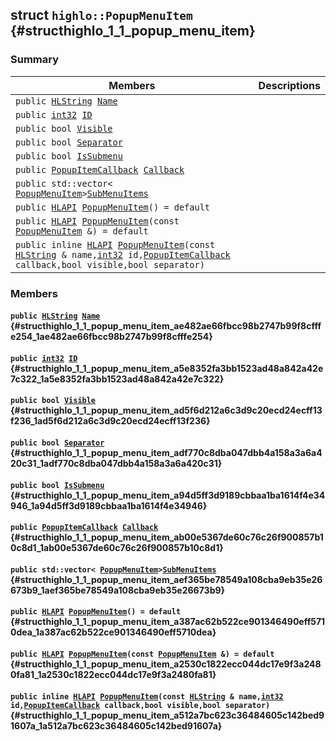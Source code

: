 ## struct `highlo::PopupMenuItem` {#structhighlo_1_1_popup_menu_item}

### Summary

 Members                        | Descriptions                                
--------------------------------|---------------------------------------------
`public `[`HLString`](docs-api/api-highlo.md#namespacehighlo_aae9b5b2474b992680f5555779f4bd538_1aae9b5b2474b992680f5555779f4bd538)` `[`Name`](#structhighlo_1_1_popup_menu_item_ae482ae66fbcc98b2747b99f8cfffe254_1ae482ae66fbcc98b2747b99f8cfffe254) | 
`public `[`int32`](#_base_types_8h_a43d43196463bde49cb067f5c20ab8481_1a43d43196463bde49cb067f5c20ab8481)` `[`ID`](#structhighlo_1_1_popup_menu_item_a5e8352fa3bb1523ad48a842a42e7c322_1a5e8352fa3bb1523ad48a842a42e7c322) | 
`public bool `[`Visible`](#structhighlo_1_1_popup_menu_item_ad5f6d212a6c3d9c20ecd24ecff13f236_1ad5f6d212a6c3d9c20ecd24ecff13f236) | 
`public bool `[`Separator`](#structhighlo_1_1_popup_menu_item_adf770c8dba047dbb4a158a3a6a420c31_1adf770c8dba047dbb4a158a3a6a420c31) | 
`public bool `[`IsSubmenu`](#structhighlo_1_1_popup_menu_item_a94d5ff3d9189cbbaa1ba1614f4e34946_1a94d5ff3d9189cbbaa1ba1614f4e34946) | 
`public `[`PopupItemCallback`](docs-api/api-highlo.md#namespacehighlo_acb294123e75ed83d40f15ddf44f64d92_1acb294123e75ed83d40f15ddf44f64d92)` `[`Callback`](#structhighlo_1_1_popup_menu_item_ab00e5367de60c76c26f900857b10c8d1_1ab00e5367de60c76c26f900857b10c8d1) | 
`public std::vector< `[`PopupMenuItem`](#structhighlo_1_1_popup_menu_item)` > `[`SubMenuItems`](#structhighlo_1_1_popup_menu_item_aef365be78549a108cba9eb35e26673b9_1aef365be78549a108cba9eb35e26673b9) | 
`public `[`HLAPI`](#_core_8h_a1d2309cd37fc69b9129facf43df916ea_1a1d2309cd37fc69b9129facf43df916ea)` `[`PopupMenuItem`](#structhighlo_1_1_popup_menu_item_a387ac62b522ce901346490eff5710dea_1a387ac62b522ce901346490eff5710dea)`() = default` | 
`public `[`HLAPI`](#_core_8h_a1d2309cd37fc69b9129facf43df916ea_1a1d2309cd37fc69b9129facf43df916ea)` `[`PopupMenuItem`](#structhighlo_1_1_popup_menu_item_a2530c1822ecc044dc17e9f3a2480fa81_1a2530c1822ecc044dc17e9f3a2480fa81)`(const `[`PopupMenuItem`](#structhighlo_1_1_popup_menu_item)` &) = default` | 
`public inline `[`HLAPI`](#_core_8h_a1d2309cd37fc69b9129facf43df916ea_1a1d2309cd37fc69b9129facf43df916ea)` `[`PopupMenuItem`](#structhighlo_1_1_popup_menu_item_a512a7bc623c36484605c142bed91607a_1a512a7bc623c36484605c142bed91607a)`(const `[`HLString`](docs-api/api-highlo.md#namespacehighlo_aae9b5b2474b992680f5555779f4bd538_1aae9b5b2474b992680f5555779f4bd538)` & name,`[`int32`](#_base_types_8h_a43d43196463bde49cb067f5c20ab8481_1a43d43196463bde49cb067f5c20ab8481)` id,`[`PopupItemCallback`](docs-api/api-highlo.md#namespacehighlo_acb294123e75ed83d40f15ddf44f64d92_1acb294123e75ed83d40f15ddf44f64d92)` callback,bool visible,bool separator)` | 

### Members

#### `public `[`HLString`](docs-api/api-highlo.md#namespacehighlo_aae9b5b2474b992680f5555779f4bd538_1aae9b5b2474b992680f5555779f4bd538)` `[`Name`](#structhighlo_1_1_popup_menu_item_ae482ae66fbcc98b2747b99f8cfffe254_1ae482ae66fbcc98b2747b99f8cfffe254) {#structhighlo_1_1_popup_menu_item_ae482ae66fbcc98b2747b99f8cfffe254_1ae482ae66fbcc98b2747b99f8cfffe254}

#### `public `[`int32`](#_base_types_8h_a43d43196463bde49cb067f5c20ab8481_1a43d43196463bde49cb067f5c20ab8481)` `[`ID`](#structhighlo_1_1_popup_menu_item_a5e8352fa3bb1523ad48a842a42e7c322_1a5e8352fa3bb1523ad48a842a42e7c322) {#structhighlo_1_1_popup_menu_item_a5e8352fa3bb1523ad48a842a42e7c322_1a5e8352fa3bb1523ad48a842a42e7c322}

#### `public bool `[`Visible`](#structhighlo_1_1_popup_menu_item_ad5f6d212a6c3d9c20ecd24ecff13f236_1ad5f6d212a6c3d9c20ecd24ecff13f236) {#structhighlo_1_1_popup_menu_item_ad5f6d212a6c3d9c20ecd24ecff13f236_1ad5f6d212a6c3d9c20ecd24ecff13f236}

#### `public bool `[`Separator`](#structhighlo_1_1_popup_menu_item_adf770c8dba047dbb4a158a3a6a420c31_1adf770c8dba047dbb4a158a3a6a420c31) {#structhighlo_1_1_popup_menu_item_adf770c8dba047dbb4a158a3a6a420c31_1adf770c8dba047dbb4a158a3a6a420c31}

#### `public bool `[`IsSubmenu`](#structhighlo_1_1_popup_menu_item_a94d5ff3d9189cbbaa1ba1614f4e34946_1a94d5ff3d9189cbbaa1ba1614f4e34946) {#structhighlo_1_1_popup_menu_item_a94d5ff3d9189cbbaa1ba1614f4e34946_1a94d5ff3d9189cbbaa1ba1614f4e34946}

#### `public `[`PopupItemCallback`](docs-api/api-highlo.md#namespacehighlo_acb294123e75ed83d40f15ddf44f64d92_1acb294123e75ed83d40f15ddf44f64d92)` `[`Callback`](#structhighlo_1_1_popup_menu_item_ab00e5367de60c76c26f900857b10c8d1_1ab00e5367de60c76c26f900857b10c8d1) {#structhighlo_1_1_popup_menu_item_ab00e5367de60c76c26f900857b10c8d1_1ab00e5367de60c76c26f900857b10c8d1}

#### `public std::vector< `[`PopupMenuItem`](#structhighlo_1_1_popup_menu_item)` > `[`SubMenuItems`](#structhighlo_1_1_popup_menu_item_aef365be78549a108cba9eb35e26673b9_1aef365be78549a108cba9eb35e26673b9) {#structhighlo_1_1_popup_menu_item_aef365be78549a108cba9eb35e26673b9_1aef365be78549a108cba9eb35e26673b9}

#### `public `[`HLAPI`](#_core_8h_a1d2309cd37fc69b9129facf43df916ea_1a1d2309cd37fc69b9129facf43df916ea)` `[`PopupMenuItem`](#structhighlo_1_1_popup_menu_item_a387ac62b522ce901346490eff5710dea_1a387ac62b522ce901346490eff5710dea)`() = default` {#structhighlo_1_1_popup_menu_item_a387ac62b522ce901346490eff5710dea_1a387ac62b522ce901346490eff5710dea}

#### `public `[`HLAPI`](#_core_8h_a1d2309cd37fc69b9129facf43df916ea_1a1d2309cd37fc69b9129facf43df916ea)` `[`PopupMenuItem`](#structhighlo_1_1_popup_menu_item_a2530c1822ecc044dc17e9f3a2480fa81_1a2530c1822ecc044dc17e9f3a2480fa81)`(const `[`PopupMenuItem`](#structhighlo_1_1_popup_menu_item)` &) = default` {#structhighlo_1_1_popup_menu_item_a2530c1822ecc044dc17e9f3a2480fa81_1a2530c1822ecc044dc17e9f3a2480fa81}

#### `public inline `[`HLAPI`](#_core_8h_a1d2309cd37fc69b9129facf43df916ea_1a1d2309cd37fc69b9129facf43df916ea)` `[`PopupMenuItem`](#structhighlo_1_1_popup_menu_item_a512a7bc623c36484605c142bed91607a_1a512a7bc623c36484605c142bed91607a)`(const `[`HLString`](docs-api/api-highlo.md#namespacehighlo_aae9b5b2474b992680f5555779f4bd538_1aae9b5b2474b992680f5555779f4bd538)` & name,`[`int32`](#_base_types_8h_a43d43196463bde49cb067f5c20ab8481_1a43d43196463bde49cb067f5c20ab8481)` id,`[`PopupItemCallback`](docs-api/api-highlo.md#namespacehighlo_acb294123e75ed83d40f15ddf44f64d92_1acb294123e75ed83d40f15ddf44f64d92)` callback,bool visible,bool separator)` {#structhighlo_1_1_popup_menu_item_a512a7bc623c36484605c142bed91607a_1a512a7bc623c36484605c142bed91607a}

